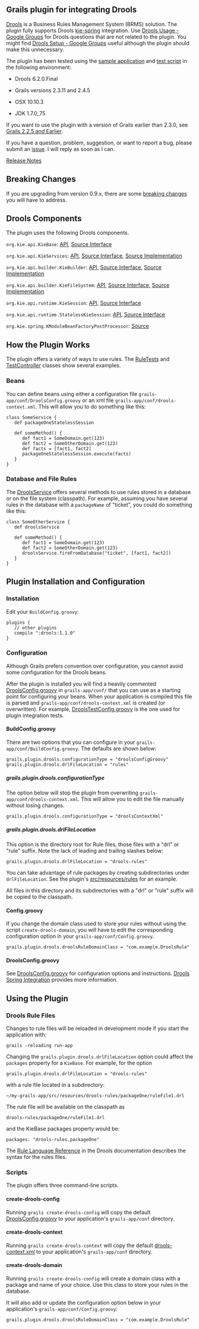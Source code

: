 ## Grails plugin for integrating Drools

[Drools](https://www.drools.org) is a Business Rules Management System (BRMS) solution. The plugin fully supports Drools [kie-spring](https://docs.jboss.org/drools/release/6.2.0.Final/drools-docs/html/ch11.html) integration. Use [Drools Usage - Google Groups](https://groups.google.com/forum/?hl=en#!forum/drools-usage) for Drools questions that are not related to the plugin. You might find [Drools Setup - Google Groups](https://groups.google.com/forum/?hl=en#!forum/drools-setup) useful although the plugin should make this unnecessary.

The plugin has been tested  using the [sample application](https://github.com/kensiprell/grails-drools-sample) and [test script](https://github.com/kensiprell/grails-plugin-test-script/blob/master/drools.sh) in the following environment:

* Drools 6.2.0.Final

* Grails versions 2.3.11 and 2.4.5

* OSX 10.10.3

* JDK 1.7.0_75

If you want to use the plugin with a version of Grails earlier than 2.3.0, see [Grails 2.2.5 and Earlier](https://github.com/kensiprell/grails-drools/wiki/Grails-2.2.5-and-Earlier).

If you have a question, problem, suggestion, or want to report a bug, please submit an [issue](https://github.com/kensiprell/grails-drools/issues). I will reply as soon as I can.

[Release Notes](https://github.com/kensiprell/grails-drools/wiki/Release-Notes)

## Breaking Changes
If you are upgrading from version 0.9.x, there are some [breaking changes](https://github.com/kensiprell/grails-drools/wiki/Breaking-Changes) you will have to address.

## Drools Components
The plugin uses the following Drools components.

`org.kie.api.KieBase`: [API](http://docs.jboss.org/drools/release/6.2.0.Final/kie-api-javadoc/org/kie/api/KieBase.html), [Source Interface](https://github.com/droolsjbpm/droolsjbpm-knowledge/blob/master/kie-api/src/main/java/org/kie/api/KieBase.java)

`org.kie.api.KieServices`: [API](http://docs.jboss.org/drools/release/6.2.0.Final/kie-api-javadoc/org/kie/api/KieServices.html), [Source Interface](https://github.com/droolsjbpm/droolsjbpm-knowledge/blob/master/kie-api/src/main/java/org/kie/api/KieServices.java), [Source Implementation](https://github.com/droolsjbpm/drools/blob/master/drools-compiler/src/main/java/org/drools/compiler/kie/builder/impl/KieServicesImpl.java)

`org.kie.api.builder.KieBuilder`: [API](http://docs.jboss.org/drools/release/6.2.0.Final/kie-api-javadoc/org/kie/api/builder/KieBuilder.html), [Source Interface](https://github.com/droolsjbpm/droolsjbpm-knowledge/blob/master/kie-api/src/main/java/org/kie/api/builder/KieBuilder.java), [Source Implementation](https://github.com/droolsjbpm/drools/blob/master/drools-compiler/src/main/java/org/drools/compiler/kie/builder/impl/KieBuilderImpl.java)

`org.kie.api.builder.KieFileSystem`: [API](http://docs.jboss.org/drools/release/6.2.0.Final/kie-api-javadoc/org/kie/api/builder/KieFileSystem.html), [Source Interface](https://github.com/droolsjbpm/droolsjbpm-knowledge/blob/master/kie-api/src/main/java/org/kie/api/builder/KieFileSystem.java), [Source Implementation](https://github.com/droolsjbpm/drools/blob/master/drools-compiler/src/main/java/org/drools/compiler/kie/builder/impl/KieFileSystemImpl.java)

`org.kie.api.runtime.KieSession`: [API](http://docs.jboss.org/drools/release/6.2.0.Final/kie-api-javadoc/org/kie/api/runtime/KieSession.html), [Source Interface](https://github.com/droolsjbpm/droolsjbpm-knowledge/blob/master/kie-api/src/main/java/org/kie/api/runtime/KieSession.java)

`org.kie.api.runtime.StatelessKieSession`: [API](http://docs.jboss.org/drools/release/6.2.0.Final/kie-api-javadoc/org/kie/api/runtime/StatelessKieSession.html), [Source Interface](https://github.com/droolsjbpm/droolsjbpm-knowledge/blob/master/kie-api/src/main/java/org/kie/api/runtime/StatelessKieSession.java)

`org.kie.spring.KModuleBeanFactoryPostProcessor`: [Source](https://github.com/droolsjbpm/droolsjbpm-integration/blob/master/kie-spring/src/main/java/org/kie/spring/KModuleBeanFactoryPostProcessor.java)

## How the Plugin Works
The plugin offers a variety of ways to use rules. The [RuleTests](https://github.com/kensiprell/grails-drools/blob/master/test/integration/grails/plugin/drools/RulesTests.groovy) and [TestController](https://github.com/kensiprell/grails-drools-sample/blob/master/grails-app/controllers/grails/plugin/drools_sample/TestController.groovy) classes show several examples.

### Beans
You can define beans using either a configuration file `grails-app/conf/DroolsConfig.groovy` or an xml file `grails-app/conf/drools-context.xml`. This will allow you to do something like this:

    class SomeService {
       def packageOneStatelessSession

       def someMethod() {
          def fact1 = SomeDomain.get(123)
          def fact2 = SomeOtherDomain.get(123)
          def facts = [fact1, fact2]
          packageOneStatelessSession.execute(facts)
       }
    }

### Database and File Rules
The [DroolsService](https://github.com/kensiprell/grails-drools/blob/master/grails-app/services/grails/plugin/drools/DroolsService.groovy) offers several methods to use rules stored in a database or on the file system (classpath). For example, assuming you have several rules in the database with a `packageName` of "ticket", you could do something like this:

    class SomeOtherService {
       def droolsService

       def someMethod() {
          def fact1 = SomeDomain.get(123)
          def fact2 = SomeOtherDomain.get(123)
          droolsService.fireFromDatabase("ticket", [fact1, fact2])
       }
    }

## Plugin Installation and Configuration

### Installation
Edit your `BuildConfig.groovy`:

    plugins {
       // other plugins
       compile ":drools:1.1.0"
    }

### Configuration
Although Grails prefers convention over configuration, you cannot avoid some configuration for the Drools beans.

After the plugin is installed you will find a heavily commented [DroolsConfig.groovy](https://github.com/kensiprell/grails-drools/blob/master/src/templates/conf/DroolsConfig.groovy) in `grails-app/conf/` that you can use as a starting point for configuring your beans. When your application is compiled this file is parsed and `grails-app/conf/drools-context.xml` is created (or overwritten). For example, [DroolsTestConfig.groovy](https://github.com/kensiprell/grails-drools/blob/master/grails-app/conf/DroolsTestConfig.groovy) is the one used for plugin integration tests.

#### BuildConfig.groovy

There are two options that you can configure in your `grails-app/conf/BuildConfig.groovy`. The defaults are shown below:

    grails.plugin.drools.configurationType = "droolsConfigGroovy"
    grails.plugin.drools.drlFileLocation = "rules"

##### grails.plugin.drools.configurationType
The option below will stop the plugin from overwriting `grails-app/conf/drools-context.xml`. This will allow you to edit the file manually without losing changes.

    grails.plugin.drools.configurationType = "droolsContextXml"

##### grails.plugin.drools.drlFileLocation
This option is the directory root for Rule files, those files with a "drl" or "rule" suffix. Note the lack of leading and trailing slashes below:

    grails.plugin.drools.drlFileLocation = "drools-rules"

You can take advantage of rule packages by creating subdirectories under `drlFileLocation`. See the plugin's [src/resources/rules](https://github.com/kensiprell/grails-drools/tree/master/src/resources/rules) for an example.

All files in this directory and its subdirectories with a "drl" or "rule" suffix will be copied to the classpath.

#### Config.groovy
If you change the domain class used to store your rules without using the script `create-drools-domain`, you will have to edit the corresponding configuration option in your `grails-app/conf/Config.groovy`.

    grails.plugin.drools.droolsRuleDomainClass = "com.example.DroolsRule"

#### DroolsConfig.groovy
See [DroolsConfig.groovy](https://github.com/kensiprell/grails-drools/blob/master/src/templates/conf/DroolsConfig.groovy) for configuration options and instructions. [Drools Spring Integration](https://docs.jboss.org/drools/release/6.2.0.Final/drools-docs/html/ch11.html) provides more information.

## Using the Plugin

### Drools Rule Files

Changes to rule files will be reloaded in development mode if you start the application with:

    grails -reloading run-app

Changing the `grails.plugin.drools.drlFileLocation` option could affect the `packages` property for a `KieBase`. For example, for the option

    grails.plugin.drools.drlFileLocation = "drools-rules"

with a rule file located in a subdirectory:

    ~/my-grails-app/src/resources/drools-rules/packageOne/ruleFile1.drl

The rule file will be available on the classpath as

    drools-rules/packageOne/ruleFile1.drl

and the KieBase packages property would be:

    packages: "drools-rules.packageOne"

The [Rule Language Reference](https://docs.jboss.org/drools/release/6.2.0.Final/drools-docs/html/ch07.html) in the Drools documentation describes the syntax for the rules files.

### Scripts
The plugin offers three command-line scripts.

#### create-drools-config
Running `grails create-drools-config` will copy the default [DroolsConfig.groovy](https://github.com/kensiprell/grails-drools/blob/master/src/templates/conf/DroolsConfig.groovy) to your application's `grails-app/conf` directory.

#### create-drools-context
Running `grails create-drools-context` will copy the default [drools-context.xml](https://github.com/kensiprell/grails-drools/blob/master/src/templates/conf/drools-context.xml)  to your application's `grails-app/conf` directory.

#### create-drools-domain
Running `grails create-drools-config` will create a domain class with a package and name of your choice. Use this class to store your rules in the database.

It will also add or update the configuration option below in your application's `grails-app/conf/Config.groovy`:

    grails.plugin.drools.droolsRuleDomainClass = "com.example.DroolsRule"
